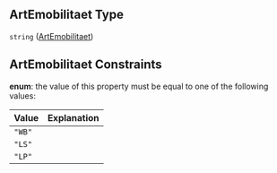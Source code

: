 ## ArtEmobilitaet Type

`string` ([ArtEmobilitaet](artemobilitaet.md))

## ArtEmobilitaet Constraints

**enum**: the value of this property must be equal to one of the following values:

| Value  | Explanation |
| :----- | :---------- |
| `"WB"` |             |
| `"LS"` |             |
| `"LP"` |             |

